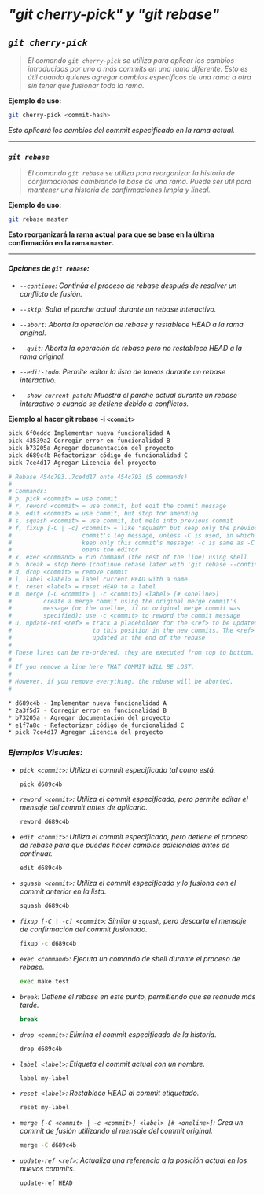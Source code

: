 <!-- Autor: Daniel Benjamin Perez Morales -->
<!-- GitHub: https://github.com/DanielBenjaminPerezMoralesDev13 -->
<!-- Gitlab: https://gitlab.com/DanielBenjaminPerezMoralesDev13 -->
<!-- Correo electrónico: danielperezdev@proton.me -->

# ***"git cherry-pick" y "git rebase"***

## ***`git cherry-pick`***

> *El comando `git cherry-pick` se utiliza para aplicar los cambios introducidos por uno o más commits en una rama diferente. Esto es útil cuando quieres agregar cambios específicos de una rama a otra sin tener que fusionar toda la rama.*

**Ejemplo de uso:**

```bash
git cherry-pick <commit-hash>
```

*Esto aplicará los cambios del commit especificado en la rama actual.*

---

### ***`git rebase`***

> *El comando `git rebase` se utiliza para reorganizar la historia de confirmaciones cambiando la base de una rama. Puede ser útil para mantener una historia de confirmaciones limpia y lineal.*

**Ejemplo de uso:**

```bash
git rebase master
```

**Esto reorganizará la rama actual para que se base en la última confirmación en la rama `master`.**

---

#### ***Opciones de `git rebase`:***

- *`--continue`: Continúa el proceso de rebase después de resolver un conflicto de fusión.*

- *`--skip`: Salta el parche actual durante un rebase interactivo.*

- *`--abort`: Aborta la operación de rebase y restablece HEAD a la rama original.*

- *`--quit`: Aborta la operación de rebase pero no restablece HEAD a la rama original.*

- *`--edit-todo`: Permite editar la lista de tareas durante un rebase interactivo.*

- *`--show-current-patch`: Muestra el parche actual durante un rebase interactivo o cuando se detiene debido a conflictos.*

**Ejemplo al hacer git rebase -i `<commit>`**

```bash
pick 6f0eddc Implementar nueva funcionalidad A
pick 43539a2 Corregir error en funcionalidad B
pick b73205a Agregar documentación del proyecto
pick d689c4b Refactorizar código de funcionalidad C
pick 7ce4d17 Agregar Licencia del proyecto

# Rebase 454c793..7ce4d17 onto 454c793 (5 commands)
#
# Commands:
# p, pick <commit> = use commit
# r, reword <commit> = use commit, but edit the commit message
# e, edit <commit> = use commit, but stop for amending
# s, squash <commit> = use commit, but meld into previous commit
# f, fixup [-C | -c] <commit> = like "squash" but keep only the previous
#                    commit's log message, unless -C is used, in which case
#                    keep only this commit's message; -c is same as -C but
#                    opens the editor
# x, exec <command> = run command (the rest of the line) using shell
# b, break = stop here (continue rebase later with 'git rebase --continue')
# d, drop <commit> = remove commit
# l, label <label> = label current HEAD with a name
# t, reset <label> = reset HEAD to a label
# m, merge [-C <commit> | -c <commit>] <label> [# <oneline>]
#         create a merge commit using the original merge commit's
#         message (or the oneline, if no original merge commit was
#         specified); use -c <commit> to reword the commit message
# u, update-ref <ref> = track a placeholder for the <ref> to be updated
#                       to this position in the new commits. The <ref> is
#                       updated at the end of the rebase
#
# These lines can be re-ordered; they are executed from top to bottom.
#
# If you remove a line here THAT COMMIT WILL BE LOST.
#
# However, if you remove everything, the rebase will be aborted.
#
```

```bash
* d689c4b - Implementar nueva funcionalidad A
* 2a3f5d7 - Corregir error en funcionalidad B
* b73205a - Agregar documentación del proyecto
* e1f7a8c - Refactorizar código de funcionalidad C
* pick 7ce4d17 Agregar Licencia del proyecto
```

### ***Ejemplos Visuales:***

- *`pick <commit>`: Utiliza el commit especificado tal como está.*
  
  ```bash
  pick d689c4b
  ```

- *`reword <commit>`: Utiliza el commit especificado, pero permite editar el mensaje del commit antes de aplicarlo.*

  ```bash
  reword d689c4b
  ```

- *`edit <commit>`: Utiliza el commit especificado, pero detiene el proceso de rebase para que puedas hacer cambios adicionales antes de continuar.*

  ```bash
  edit d689c4b
  ```

- *`squash <commit>`: Utiliza el commit especificado y lo fusiona con el commit anterior en la lista.*

  ```bash
  squash d689c4b
  ```

- *`fixup [-C | -c] <commit>`: Similar a `squash`, pero descarta el mensaje de confirmación del commit fusionado.*

  ```bash
  fixup -c d689c4b
  ```

- *`exec <command>`: Ejecuta un comando de shell durante el proceso de rebase.*

  ```bash
  exec make test
  ```

- *`break`: Detiene el rebase en este punto, permitiendo que se reanude más tarde.*

  ```bash
  break
  ```

- *`drop <commit>`: Elimina el commit especificado de la historia.*

  ```bash
  drop d689c4b
  ```

- *`label <label>`: Etiqueta el commit actual con un nombre.*

  ```bash
  label my-label
  ```

- *`reset <label>`: Restablece HEAD al commit etiquetado.*

  ```bash
  reset my-label
  ```

- *`merge [-C <commit> | -c <commit>] <label> [# <oneline>]`: Crea un commit de fusión utilizando el mensaje del commit original.*

  ```bash
  merge -C d689c4b
  ```

- *`update-ref <ref>`: Actualiza una referencia a la posición actual en los nuevos commits.*

  ```bash
  update-ref HEAD
  ```
